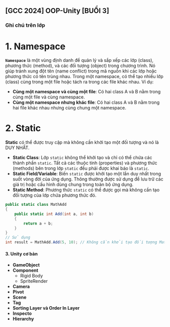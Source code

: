 ## [GCC 2024] OOP-Unity [BUỔI 3]
### Ghi chú trên lớp
# 1. Namespace
**`Namespace`** là một vùng định danh để quản lý và sắp xếp các lớp (class), phương thức (method), và các đối tượng (object) trong chương trình. Nó giúp tránh xung đột tên (name conflict) trong mã nguồn khi các lớp hoặc phương thức có tên trùng nhau.
Trong một namespace, có thể tạo nhiều lớp (class) cùng trong một file hoặc tách ra trong các file khác nhau. Ví dụ:
  - **Cùng một namespace và cùng một file**: Có hai class A và B nằm trong cùng một file và cùng namespace.
  - **Cùng một namespace nhưng khác file**: Có hai class A và B nằm trong hai file khác nhau nhưng cùng chung một namespace.

# 2. Static
**Static** có thể được truy cập mà không cần khởi tạo một đối tượng và nó là DUY NHẤT.
  - **Static Class**: Lớp `static` không thể khởi tạo và chỉ có thể chứa các thành phần `static`. Tất cả các thuộc tính (properties) và phương thức (methods) bên trong lớp `static` đều phải được khai báo là `static`.
  - **Static Field/Variable**: Biến `static` được khởi tạo một lần duy nhất trong suốt vòng đời của ứng dụng. Thông thường được sử dụng để lưu trữ các giá trị hoặc cấu hình dùng chung trong toàn bộ ứng dụng.
  - **Static Method**: Phương thức `static` có thể được gọi mà không cần tạo đối tượng của lớp chứa phương thức đó.
```csharp
public static class MathAdd
{
    public static int Add(int a, int b)
    {
        return a + b;
    }
}
// Sử dụng
int result = MathAdd.Add(5, 10); // Không cần khởi tạo đối tượng MathAdd
```

#### 3. Unity cơ bản
- **GameObject**
- **Component**
    - Rigid Body
    - SpriteRender
- **Camera**
- **Pivot**
- **Scene**
- **Tag**
- **Sorting Layer và Order In Layer**
- **Inspecto**
- **Hierarchy**

